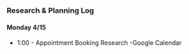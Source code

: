 ### Research & Planning Log

#### Monday 4/15
* 1:00 - Appointment Booking Research -Google Calendar